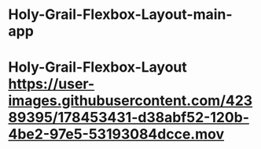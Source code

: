 # Holy-Grail-Flexbox-Layout-main-app
# Holy-Grail-Flexbox-Layout    https://user-images.githubusercontent.com/42389395/178453431-d38abf52-120b-4be2-97e5-53193084dcce.mov
